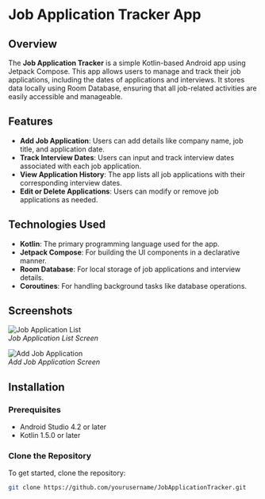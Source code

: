 # Job Application Tracker App

## Overview
The **Job Application Tracker** is a simple Kotlin-based Android app using Jetpack Compose. This app allows users to manage and track their job applications, including the dates of applications and interviews. It stores data locally using Room Database, ensuring that all job-related activities are easily accessible and manageable.

## Features
- **Add Job Application**: Users can add details like company name, job title, and application date.
- **Track Interview Dates**: Users can input and track interview dates associated with each job application.
- **View Application History**: The app lists all job applications with their corresponding interview dates.
- **Edit or Delete Applications**: Users can modify or remove job applications as needed.

## Technologies Used
- **Kotlin**: The primary programming language used for the app.
- **Jetpack Compose**: For building the UI components in a declarative manner.
- **Room Database**: For local storage of job applications and interview details.
- **Coroutines**: For handling background tasks like database operations.

## Screenshots
![Job Application List](https://via.placeholder.com/150)  
*Job Application List Screen*

![Add Job Application](https://via.placeholder.com/150)  
*Add Job Application Screen*

## Installation

### Prerequisites
- Android Studio 4.2 or later
- Kotlin 1.5.0 or later

### Clone the Repository
To get started, clone the repository:

```bash
git clone https://github.com/yourusername/JobApplicationTracker.git
